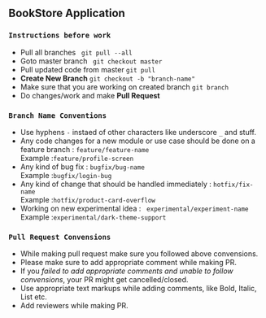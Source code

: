 ## BookStore Application

### `Instructions before work`

* Pull all branches ` git pull --all`
* Goto master branch ` git checkout master`
* Pull updated code from master ` git pull `
* **Create New Branch** `git checkout -b "branch-name"` 
* Make sure that you are working on created branch `git branch`
* Do changes/work and make **Pull Request**


### `Branch Name Conventions`
* Use hyphens ` - `  instaed of other characters like underscore ` _ ` and stuff.
* Any code changes for a new module or use case should be done on a feature branch :  `feature/feature-name`
  <br/>
  Example :` feature/profile-screen `
* Any kind of bug fix : ` bugfix/bug-name ` 
  <br/>
  Example :` bugfix/login-bug `
* Any kind of change that should be handled immediately : ` hotfix/fix-name ` 
  <br/>
  Example :` hotfix/product-card-overflow `
* Working on new experimental idea : ` experimental/experiment-name`
  <br/>
  Example :`experimental/dark-theme-support
 `
### ` Pull Request Convensions `
* While making pull request make sure you followed above convensions.
* Please make sure to add appropriate comment while making PR.
* If you *failed to add appropriate comments and unable to follow convensions*, your PR might get cancelled/closed.
* Use appropriate text markups while adding comments, like Bold, Italic, List etc.
* Add reviewers while making PR.


  


